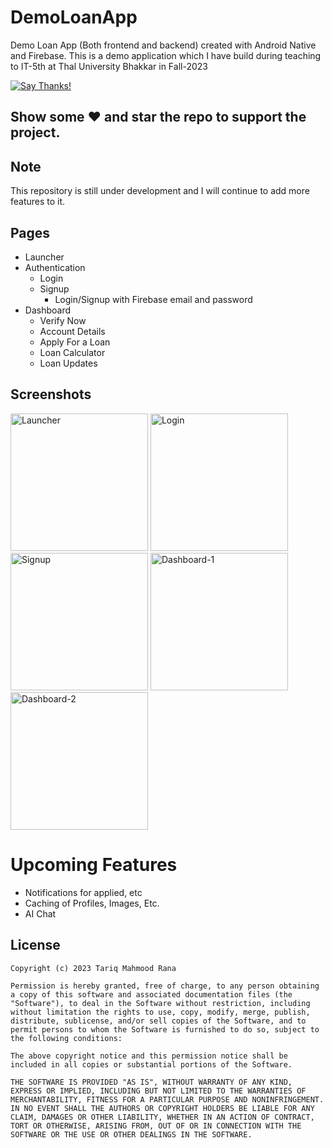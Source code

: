 # DemoLoanApp

Demo Loan App (Both frontend and backend) created with Android Native and Firebase. This is a demo application which I have build during teaching to IT-5th at Thal University Bhakkar in Fall-2023

[![Say Thanks!](https://img.shields.io/badge/Say%20Thanks-!-1EAEDB.svg)](https://www.youtube.com/@codetrix786)

## Show some :heart: and star the repo to support the project.

## Note
This repository is still under development and I will continue to add more features to it.

## Pages

* Launcher
* Authentication
   * Login
   * Signup
        * Login/Signup with Firebase email and password
 * Dashboard
    * Verify Now
    * Account Details
    * Apply For a Loan
    * Loan Calculator
    * Loan Updates
 


## Screenshots
<p> 
<img src="https://github.com/bazantariq/DemoLoanApp/assets/35604864/9ef6fa0b-add7-4523-a27a-6920828559e7.png" alt="Launcher" width = "220" >
<img src="https://github.com/bazantariq/DemoLoanApp/assets/35604864/28111519-b9f0-4cc6-9f0e-87fe5a039216.png" alt="Login" width = "220" >
<img src="https://github.com/bazantariq/DemoLoanApp/assets/35604864/db0ded3c-5dee-4c02-a1d5-6c7a712ad4e7.png" alt="Signup" width = "220" >
<img src="https://github.com/bazantariq/DemoLoanApp/assets/35604864/279b7169-c415-409a-a443-90647c139328.png" alt="Dashboard-1" width = "220" >
<img src="https://github.com/bazantariq/DemoLoanApp/assets/35604864/10fa381e-51ea-49a4-8791-25295d1a67f3.png" alt="Dashboard-2" width = "220">
</p>



# Upcoming Features
 -  Notifications for applied, etc
 -  Caching of Profiles, Images, Etc.
 -  AI Chat
 

## License

    Copyright (c) 2023 Tariq Mahmood Rana
    
    Permission is hereby granted, free of charge, to any person obtaining a copy of this software and associated documentation files (the "Software"), to deal in the Software without restriction, including without limitation the rights to use, copy, modify, merge, publish, distribute, sublicense, and/or sell copies of the Software, and to permit persons to whom the Software is furnished to do so, subject to the following conditions:
    
    The above copyright notice and this permission notice shall be included in all copies or substantial portions of the Software.
    
    THE SOFTWARE IS PROVIDED "AS IS", WITHOUT WARRANTY OF ANY KIND, EXPRESS OR IMPLIED, INCLUDING BUT NOT LIMITED TO THE WARRANTIES OF MERCHANTABILITY, FITNESS FOR A PARTICULAR PURPOSE AND NONINFRINGEMENT. IN NO EVENT SHALL THE AUTHORS OR COPYRIGHT HOLDERS BE LIABLE FOR ANY CLAIM, DAMAGES OR OTHER LIABILITY, WHETHER IN AN ACTION OF CONTRACT, TORT OR OTHERWISE, ARISING FROM, OUT OF OR IN CONNECTION WITH THE SOFTWARE OR THE USE OR OTHER DEALINGS IN THE SOFTWARE.
